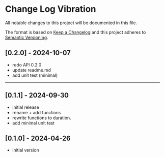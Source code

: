 # Change Log Vibration

All notable changes to this project will be documented in this file.

The format is based on [Keep a Changelog](http://keepachangelog.com/)
and this project adheres to [Semantic Versioning](http://semver.org/).


## [0.2.0] - 2024-10-07
- redo API 0.2.0
- update readme.md
- add unit test (minimal)

----

## [0.1.1] - 2024-09-30
- initial release
- rename + add functions
- rewrite functions to duration.
- add minimal unit test


## [0.1.0] - 2024-04-26
- initial version



